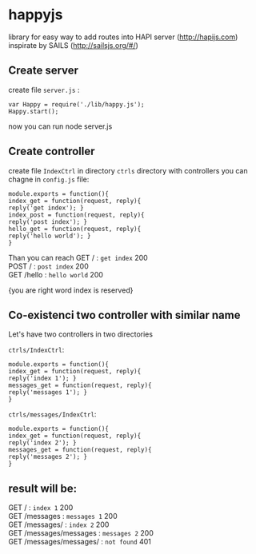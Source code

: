 happyjs
=======

library for easy way to add routes into HAPI server (http://hapijs.com) inspirate by SAILS (http://sailsjs.org/#/)

Create server
-------------

create file `server.js` :

`var Happy = require('./lib/happy.js');`<br>
`Happy.start();`

now you can run node server.js

Create controller
-----------------

create file `IndexCtrl` in directory `ctrls` directory with controllers you can chagne in `config.js` file:

`module.exports = function(){`<br>
  `index_get = function(request, reply){`<br>
      `reply('get index'); }`<br>
  `index_post = function(request, reply){`<br>
      `reply('post index'); }`<br>
  `hello_get = function(request, reply){`<br>
      `reply('hello world'); }`<br>
`}`<br>

Than you can reach
GET / : `get index` 200<br>
POST / : `post index` 200<br>
GET /hello : `hello world` 200<br>

{you are right word index is reserved}

Co-existenci two controller with similar name
---------------------------------------------
Let's have two controllers in two directories

`ctrls/IndexCtrl`:

`module.exports = function(){`<br>
  `index_get = function(request, reply){`<br>
      `reply('index 1'); }`<br>
  `messages_get = function(request, reply){`<br>
      `reply('messages 1'); }`<br>
`}`<br>

`ctrls/messages/IndexCtrl`:

`module.exports = function(){`<br>
  `index_get = function(request, reply){`<br>
      `reply('index 2'); }`<br>
  `messages_get = function(request, reply){`<br>
      `reply('messages 2'); }`<br>
`}`<br>

result will be:
---------------
GET / : `index 1` 200<br>
GET /messages : `messages 1` 200<br>
GET /messages/ : `index 2` 200<br>
GET /messages/messages : `messages 2` 200<br>
GET /messages/messages/ : `not found` 401<br>
